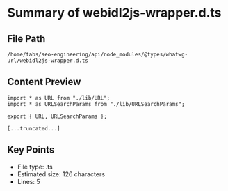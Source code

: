 # Summary of webidl2js-wrapper.d.ts
  
## File Path
`/home/tabs/seo-engineering/api/node_modules/@types/whatwg-url/webidl2js-wrapper.d.ts`

## Content Preview
```
import * as URL from "./lib/URL";
import * as URLSearchParams from "./lib/URLSearchParams";

export { URL, URLSearchParams };

[...truncated...]
```

## Key Points
- File type: .ts
- Estimated size: 126 characters
- Lines: 5
